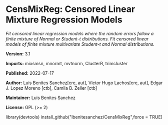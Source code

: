 # CensMixReg: Censored Linear Mixture Regression Models

*Fit censored linear regression models where the random errors follow a finite mixture of Normal or Student-t distributions. Fit censored linear models of finite mixture multivariate Student-t and Normal distributions.*

**Version:** 	3.1

**Imports:** 	mixsmsn, mnormt, mvtnorm, ClusterR, trimcluster

**Published:** 	2022-07-17

**Author:** 	Luis Benites Sanchez[cre, aut], Victor Hugo Lachos[cre, aut], Edgar J. Lopez Moreno [ctb], Camila B. Zeller [ctb]

**Maintainer:** 	Luis Benites Sanchez <lbenitesanchez at gmail.com>

**License:** 	GPL (>= 2)

library(devtools)
install_github("lbenitesanchez/CensMixReg",force = TRUE)
